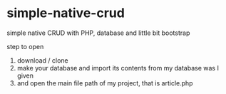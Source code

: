 # simple-native-crud
simple native CRUD with PHP, database and little bit bootstrap

step to open
1. download / clone
2. make your database and import its contents from my database was I given
3. and open the main file path of my project, that is article.php
